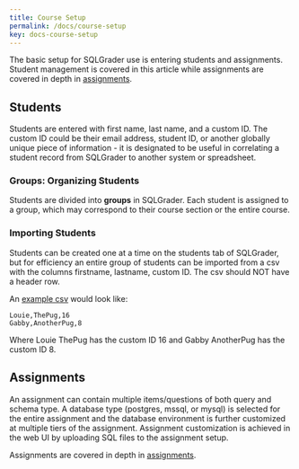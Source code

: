 ```yaml
---
title: Course Setup
permalink: /docs/course-setup
key: docs-course-setup
---
```


The basic setup for SQLGrader use is entering students and assignments.  Student management is covered in this article while assignments are covered in depth in [assignments](assignments).

## Students
Students are entered with first name, last name, and a custom ID.  The custom ID could be their email address, student ID, or another globally unique piece of information - it is designated to be useful in correlating a student record from SQLGrader to another system or spreadsheet.

### Groups: Organizing Students
Students are divided into **groups** in SQLGrader.  Each student is assigned to a group, which may correspond to their course section or the entire course.

### Importing Students
Students can be created one at a time on the students tab of SQLGrader, but for efficiency an entire group of students can be imported from a csv with the columns firstname, lastname,  custom ID.  The csv should NOT have a header row.

An [example csv](/assets/samples/sample.csv) would look like:
```
Louie,ThePug,16
Gabby,AnotherPug,8
```
Where Louie ThePug has the custom ID 16 and Gabby AnotherPug has the custom ID 8.

## Assignments
An assignment can contain multiple items/questions of both query and schema type.  A database type (postgres, mssql, or mysql) is selected for the entire assignment and the database environment is further customized at multiple tiers of the assignment. Assignment customization is achieved in the web UI by uploading SQL files to the assignment setup.

Assignments are covered in depth in [assignments](assignments).